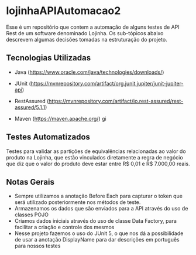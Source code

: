 # lojinhaAPIAutomacao2

Esse é um repositório que contem a automação de alguns testes de API Rest de um software denominado Lojinha. Os sub-tópicos abaixo descrevem algumas decisões tomadas na estruturação do projeto.

## Tecnologias Utilizadas

- Java
  (https://www.oracle.com/java/technologies/downloads/)

- JUnit (https://mvnrepository.com/artifact/org.junit.jupiter/junit-jupiter-api)

- RestAssured
  (https://mvnrepository.com/artifact/io.rest-assured/rest-assured/5.1.1)

- Maven
  (https://maven.apache.org/)
gi
## Testes Automatizados
Testes para validar as partições de equivalências relacionadas ao valor do produto na Lojinha, que estão vinculados diretamente a regra de negócio que diz que o valor do produto deve estar entre R$ 0,01 e R$ 7.000,00 reais.

## Notas Gerais

- Sempre utilizamos a anotação Before Each para capturar o token que será utilizado posteriormente nos métodos de teste.
- Armazenamos os dados que são enviados para a API através do uso de classes POJO
- Criamos dados iniciais através do uso de classe Data Factory, para facilitar a criação e controle dos mesmos
- Nesse projeto fazemos o uso do JUnit 5, o que nos dá a possibilidade de usar a anotação DisplayName para dar descrições em português para nossos testes

